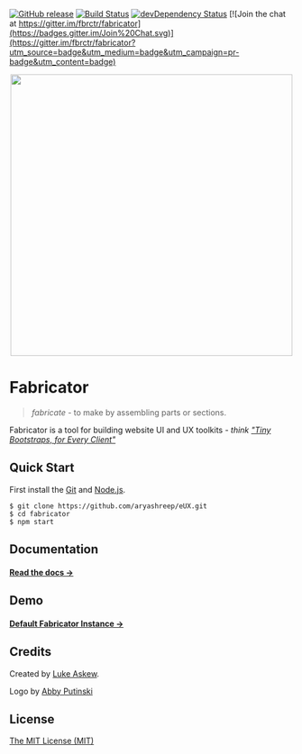 [![GitHub release](https://img.shields.io/github/release/fbrctr/fabricator.svg)]()
[![Build Status](https://travis-ci.org/fbrctr/fabricator.svg)](https://travis-ci.org/fbrctr/fabricator) [![devDependency Status](https://david-dm.org/fbrctr/fabricator/dev-status.svg)](https://david-dm.org/fbrctr/fabricator#info=devDependencies) [![Join the chat at https://gitter.im/fbrctr/fabricator](https://badges.gitter.im/Join%20Chat.svg)](https://gitter.im/fbrctr/fabricator?utm_source=badge&utm_medium=badge&utm_campaign=pr-badge&utm_content=badge)

<p align="center">
  <img src="http://fbrctr.github.io/assets/toolkit/images/logo.svg" width="500">
</p>

# Fabricator

> _fabricate_ - to make by assembling parts or sections.

Fabricator is a tool for building website UI and UX toolkits - _think ["Tiny Bootstraps, for Every Client"](http://daverupert.com/2013/04/responsive-deliverables/#tiny-bootstraps-for-every-client)_

## Quick Start
First install the [Git](https://git-scm.com/downloads) and [Node.js](https://git-scm.com/downloads).

```shell
$ git clone https://github.com/aryashreep/eUX.git
$ cd fabricator
$ npm start
```

## Documentation

#### [Read the docs →](http://fbrctr.github.io/docs)

## Demo

#### [Default Fabricator Instance →](http://fbrctr.github.io/demo)

## Credits

Created by [Luke Askew](http://twitter.com/lukeaskew).

Logo by [Abby Putinski](https://abbyputinski.com/)

## License

[The MIT License (MIT)](http://opensource.org/licenses/mit-license.php)
